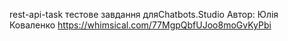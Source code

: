 rest-api-task
тестове завдання дляChatbots.Studio
Автор: Юлія Коваленко
https://whimsical.com/77MgpQbfUJoo8moGvKyPbi
